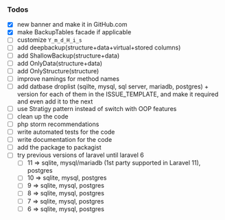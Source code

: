 ### Todos

- [x] new banner and make it in GitHub.com
- [x] make BackupTables facade if applicable
- [ ] customize `Y_m_d_H_i_s`
- [ ] add deepbackup(structure+data+virtual+stored columns)
- [ ] add ShallowBackup(structure+data)
- [ ] add OnlyData(structure+data)
- [ ] add OnlyStructure(structure)
- [ ] improve namings for method names 
- [ ] add datbase droplist (sqilte, mysql, sql server, mariadb, postgres) + version for each of them in the ISSUE_TEMPLATE, and make it required and even add it to the next
- [ ] use Stratigy pattern instead of switch with OOP features
- [ ] clean up the code
- [ ] php storm recommendations
- [ ] write automated tests for the code
- [ ] write documentation for the code
- [ ] add the package to packagist
- [ ] try previous versions of laravel until laravel 6
    - [ ] 11 => sqlite, mysql/mariadb (1st party supported in Laravel 11), postgres
    - [ ] 10 => sqlite, mysql, postgres
    - [ ] 9  => sqlite, mysql, postgres
    - [ ] 8  => sqlite, mysql, postgres
    - [ ] 7  => sqlite, mysql, postgres
    - [ ] 6  => sqlite, mysql, postgres
